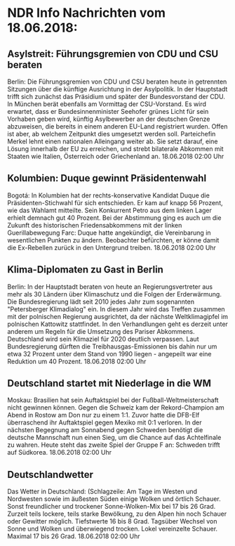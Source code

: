 # NDR Info Nachrichten vom 18.06.2018:


## Asylstreit: Führungsgremien von CDU und CSU beraten
Berlin: Die Führungsgremien von CDU und CSU beraten heute in getrennten Sitzungen über die künftige Ausrichtung in der Asylpolitik. In der Hauptstadt trifft sich zunächst das Präsidium und später der Bundesvorstand der CDU. In München berät ebenfalls am Vormittag der CSU-Vorstand. Es wird erwartet, dass er Bundesinnenminister Seehofer grünes Licht für sein Vorhaben geben wird, künftig Asylbewerber an der deutschen Grenze abzuweisen, die bereits in einem anderen EU-Land registriert wurden. Offen ist aber, ab welchem Zeitpunkt dies umgesetzt werden soll. Parteichefin Merkel lehnt einen nationalen Alleingang weiter ab. Sie setzt darauf, eine Lösung innerhalb der EU zu erreichen, und strebt bilaterale Abkommen mit Staaten wie Italien, Österreich oder Griechenland an. 18.06.2018 02:00 Uhr 

## Kolumbien: Duque gewinnt Präsidentenwahl
Bogotá: In Kolumbien hat der rechts-konservative Kandidat Duque die Präsidenten-Stichwahl für sich entschieden. Er kam auf knapp 56 Prozent, wie das Wahlamt mitteilte. Sein Konkurrent Petro aus dem linken Lager erhielt demnach gut 40 Prozent. Bei der Abstimmung ging es auch um die Zukunft des historischen Friedensabkommens mit der linken Guerillabewegung Farc: Duque hatte angekündigt, die Vereinbarung in wesentlichen Punkten zu ändern. Beobachter befürchten, er könne damit die Ex-Rebellen zurück in den Untergrund treiben. 18.06.2018 02:00 Uhr 

## Klima-Diplomaten zu Gast in Berlin
Berlin: In der Hauptstadt beraten von heute an Regierungsvertreter aus mehr als 30 Ländern über Klimaschutz und die Folgen der Erderwärmung. Die Bundesregierung lädt seit 2010 jedes Jahr zum sogenannten "Petersberger Klimadialog" ein. In diesem Jahr wird das Treffen zusammen mit der polnischen Regierung ausgrichtet, da der nächste Weltklimagipfel im polnischen Kattowitz stattfindet. In den Verhandlungen geht es derzeit unter anderem um Regeln für die Umsetzung des Pariser Abkommens. Deutschland wird sein Klimaziel für 2020 deutlich verpassen. Laut Bundesregierung dürften die Treibhausgas-Emissionen bis dahin nur um etwa 32 Prozent unter dem Stand von 1990 liegen - angepeilt war eine Reduktion um 40 Prozent. 18.06.2018 02:00 Uhr 

## Deutschland startet mit Niederlage in die WM
Moskau:			Brasilien hat sein Auftaktspiel bei der Fußball-Weltmeisterschaft nicht gewinnen können. Gegen die Schweiz kam der Rekord-Champion am Abend in Rostow am Don nur zu einem 1:1. Zuvor hatte die DFB-Elf überraschend ihr Auftaktspiel gegen Mexiko mit 0:1 verloren. In der nächsten Begegnung am Sonnabend gegen Schweden benötigt die deutsche Mannschaft nun einen Sieg, um die Chance auf das Achtelfinale zu wahren. Heute steht das zweite Spiel der Gruppe F an: Schweden trifft auf Südkorea. 18.06.2018 02:00 Uhr 

## Deutschlandwetter
Das Wetter in Deutschland:
(Schlagzeile: Am Tage im Westen und Nordwesten sowie im äußesten Süden einige Wolken und örtlich Schauer. Sonst freundlicher und trockener Sonne-Wolken-Mix bei 17 bis 26 Grad. Zurzeit teils lockere, teils starke Bewölkung, zu den Alpen hin noch Schauer oder Gewitter möglich. Tiefstwerte 16 bis 8 Grad. Tagsüber Wechsel von Sonne und Wolken und überwiegend trocken. Lokel vereinzelte Schauer. Maximal 17 bis 26 Grad. 18.06.2018 02:00 Uhr 
